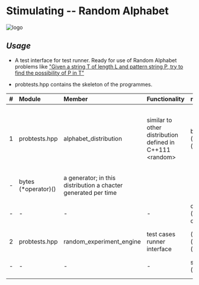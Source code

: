 # Stimulating -- Random Alphabet

![logo](https://github.com/yiakwy/yiak.github.io/raw/master/Computing%20Random%20Variables/Materials/simulating-0.1/statics/imgs/demo.png)

## *Usage*

* A test interface for test runner. Ready for use of Random Alphabet problems like ["Given a string T of length L and pattern string P, try to find the possibility of P in T"](https://github.com/yiakwy/Onsite-Blackboard-Code-Interview/blob/master/KMP-Probability/Description.md)

* probtests.hpp contains the skeleton of the programmes.

| # | Module | Member | Functionality | members | purpose |
|:--|:-------|:-------|:--------------|:--------|:--------|
| 1 | probtests.hpp | alphabet\_distribution | similar to other distribution defined in C++111 \<random\> | bool (\*test\_uniform\_checking)(int) | checking the distribution sampled from a stream generated using linux seeds |
| - | bytes (\*operator)() | a generator; in this distribution a chacter generated per time |
| - | - | - | - | const char\* (\*historgram)(\_Tp, const char\*, char32\_t) | basic drawing for server users |
| 2 | probtests.hpp | random\_experiment\_engine | test cases runner interface | (bool)(\*single\_experiment)(char const\*, int, int) | execute once |
| - | - | - | - | string (\*templestr\_gen)(int) | random string generator || - | - | - | - | double (\*run\_ex)(const char\*, int, int, int) | random testing |  
